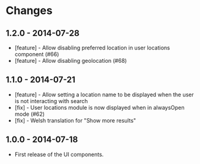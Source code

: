 Changes
=======

1.2.0 - 2014-07-28
------------------

* [feature] - Allow disabling preferred location in user locations component (#66)
* [feature] - Allow disabling geolocation (#68)


1.1.0 - 2014-07-21
------------------

* [feature] - Allow setting a location name to be displayed when the user is not interacting with search   
* [fix] - User locations module is now displayed when in alwaysOpen mode (#62)
* [fix] - Welsh translation for "Show more results"


1.0.0 - 2014-07-18
------------------

* First release of the UI components.
